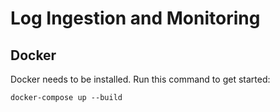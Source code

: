 # Log Ingestion and Monitoring

## Docker

Docker needs to be installed. Run this command to get started:
```commandline
docker-compose up --build
```
